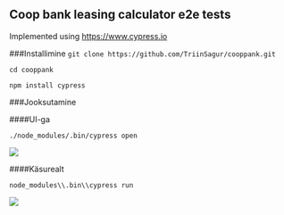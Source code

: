 ## Coop bank leasing calculator e2e tests

Implemented using https://www.cypress.io

###Installimine
```git clone https://github.com/TriinSagur/cooppank.git```

```cd cooppank```

```npm install cypress```


###Jooksutamine

####UI-ga

```./node_modules/.bin/cypress open```

![](img/Screenshot_2022-10-05%20000806.png)

####Käsurealt

```node_modules\\.bin\\cypress run```

![](img/Screenshot_2022-10-05%20000807.png)